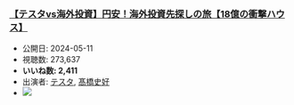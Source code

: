 ### [【テスタvs海外投資】円安！海外投資先探しの旅【18億の衝撃ハウス】](https://www.youtube.com/watch?v=SLnQC1oxGR0)
-   公開日: 2024-05-11
-   視聴数: 273,637
-   **いいね数: 2,411**
-   出演者: [テスタ](/rehacq_fan/people/テスタ "wikilink"), [髙橋史好](/rehacq_fan/people/髙橋史好 "wikilink")
- [![](https://img.youtube.com/vi/SLnQC1oxGR0/hqdefault.jpg)](https://www.youtube.com/watch?v=SLnQC1oxGR0)
